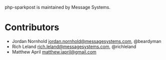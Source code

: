 php-sparkpost is maintained by Message Systems.

# Contributors

* Jordan Nornhold <jordan.nornhold@messagesystems.com>, @beardyman
* Rich Leland <rich.leland@messagesystems.com>, @richleland
* Matthew April <matthew.japril@gmail.com>
